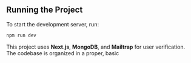 ## Running the Project

To start the development server, run:

```bash
npm run dev
```

This project uses **Next.js**, **MongoDB**, and **Mailtrap** for user verification.  
The codebase is organized in a proper, basic
